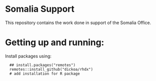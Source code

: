 # Somalia Support

This repository contains the work done in support of the Somalia Office.

# Getting up and running:

Install packages using:

```
  ## install.packages("remotes")
  remotes::install_github("dickoa/rhdx")
  # add installation for R package
```
